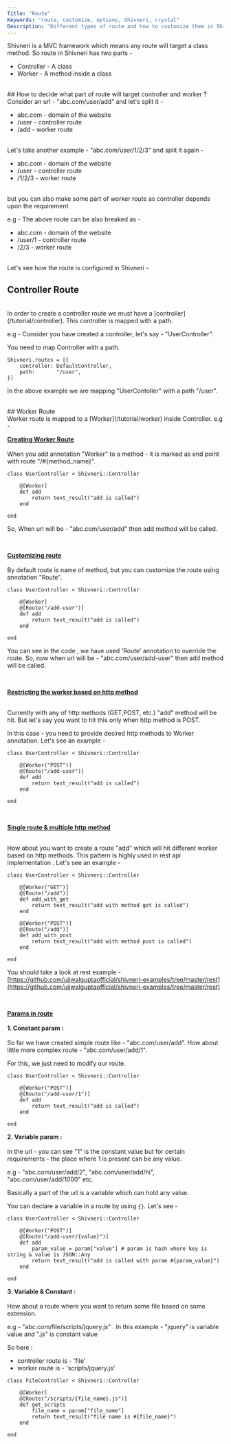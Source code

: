 ```yaml
---
Title: "Route"
Keywords: "route, customize, options, Shivneri, crystal"
Description: "Different types of route and how to customize them in Shivneri"
---
```


Shivneri is a MVC framework which means any route will target a class method. So route in Shivneri has two parts - 

* Controller - A class
* Worker - A method inside a class

<br>
## How to decide what part of route will target controller and worker ?
<br>
Consider an url - "abc.com/user/add" and let's split it - 

* abc.com - domain of the website 
* /user - controller route
* /add - worker route
 
<br>
Let's take another example - "abc.com/user/1/2/3" and split it again - 

* abc.com - domain of the website
* /user - controller route
* /1/2/3 - worker route

<br>
but you can also make some part of worker route as controller depends upon the requirement

e.g - The above route can be also breaked as - 

* abc.com - domain of the website
* /user/1 - controller route
* /2/3 - worker route

<br>
Let's see how the route is configured in Shivneri - 

## Controller Route 

<br>
In order to create a controller route we must have a [controller](/tutorial/controller). This controller is mapped with a path.

e.g - Consider you have created a controller, let's say - "UserController".

You need to map Controller with a path. 

```
Shivneri.routes = [{
    controller: DefaultController,
    path:       "/user",
}]
```
In the above example we are mapping "UserContoller" with a path "/user".

<br>
## Worker Route

<br>
Worker route is mapped to a [Worker](/tutorial/worker) inside Controller.
e.g - 

**<u>Creating Worker Route</u>**
<br><br>
When you add annotation "Worker" to a method - it is marked as end point with route "/#{method_name}".

```
class UserController < Shivneri::Controller 
   
    @[Worker]
    def add
        return text_result("add is called")
    end

end
```

So, When url will be - "abc.com/user/add" then add method will be called.

<div class="top-border"><br></div>

**<u>Customizing route</u>**
<br><br>
By default route is name of method, but you can customize the route using annotation "Route".

```
class UserController < Shivneri::Controller 
   
    @[Worker]
    @[Route("/add-user")]
    def add
        return text_result("add is called")
    end

end
```

You can see in the code , we have used 'Route' annotation to override the route. So, now when url will be - "abc.com/user/add-user" then add method will be called.

<div class="top-border"><br></div>

**<u>Restricting the worker based on http method</u>**
<br><br>

Currently with any of http methods (GET,POST, etc.) "add" method will be hit. But let's say you want to hit this only when http method is POST.

In this case - you need to provide desired http methods to Worker annotation. Let's see an example - 

```
class UserController < Shivneri::Controller 
   
    @[Worker("POST")]
    @[Route("/add-user")]
    def add
        return text_result("add is called")
    end

end
```
<div class="top-border"><br></div>

**<u>Single route & multiple http method</u>**
<br><br>

How about you want to create a route "add" which will hit different worker based on http methods. This pattern is highly used in rest api implementation . Let's see an example -

```
class UserController < Shivneri::Controller 
   
    @[Worker("GET")]
    @[Route("/add")]
    def add_with_get
        return text_result("add with method get is called")
    end

    @[Worker("POST")]
    @[Route("/add")]
    def add_with_post
        return text_result("add with method post is called")
    end

end
```

You should take a look at rest example - [https://github.com/ujjwalguptaofficial/shivneri-examples/tree/master/rest](https://github.com/ujjwalguptaofficial/shivneri-examples/tree/master/rest)
<div class="top-border"><br></div>

**<u>Params in route</u>**
<br><br>
<b>1. Constant param : </b>
<br><br>
So far we have created simple route like - "abc.com/user/add". How about little more complex route - "abc.com/user/add/1". 

For this, we just need to modify our route.

```
class UserController < Shivneri::Controller 
   
    @[Worker("POST")]
    @[Route("/add-user/1")]
    def add
        return text_result("add is called")
    end

end
```
<b>2. Variable param :</b> <br><br>In the url - you can see "1" is the constant value but for certain requirements - the place where 1 is present can be any value. 

e.g - "abc.com/user/add/2", "abc.com/user/add/hi", "abc.com/user/add/1000" etc.

Basically a part of the url is a variable which can hold any value.

You can declare a variable in a route by using `{}`. Let's see - 

```
class UserController < Shivneri::Controller 
   
    @[Worker("POST")]
    @[Route("/add-user/{value}")]
    def add
        param_value = param["value"] # param is hash where key is string & value is JSON::Any
        return text_result("add is called with param #{param_value}")
    end

end
```

<b>3. Variable & Constant :</b> <br><br>How about a route where you want to return some file based on some extension. 

e.g - "abc.com/file/scripts/jquery.js" . In this example - "jquery" is variable value and ".js" is constant value

So here :

* controller route is - 'file'
* worker route is - 'scripts/jquery.js'

```
class FileController < Shivneri::Controller 
   
    @[Worker]
    @[Route("/scripts/{file_name}.js")]
    def get_scripts
        file_name = param["file_name"]
        return text_result("file name is #{file_name}")
    end

end
```



